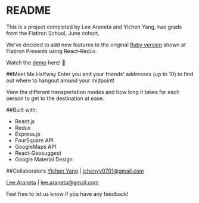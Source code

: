 # README

This is a project completed by Lee Araneta and Yichen Yang, two grads from the Flatiron School, June cohort.

We've decided to add new features to the original [Ruby version](https://github.com/leearaneta/meet-me-halfway) shown at Flatiron Presents using React-Redux. 

Watch the [demo](https://vimeo.com/185692228) here! :eyes: 

##Meet Me Halfway
Enter you and your friends' addresses (up to 10) to find out where to hangout around your midpoint!

View the different transportation modes and how long it takes for each person to get to the destination at ease.
 

##Built with:
* React.js
* Redux
* Express.js
* FourSquare API
* GoogleMaps API
* React-Geosuggest
* Google Material Design


##Collaborators
[Yichen Yang](https://github.com/yicheny001/) | ichenyy0701@gmail.com

[Lee Araneta](https://github.com/leearaneta/) | lee.araneta@gmail.com

Feel free to let us know if you have any feedback!
